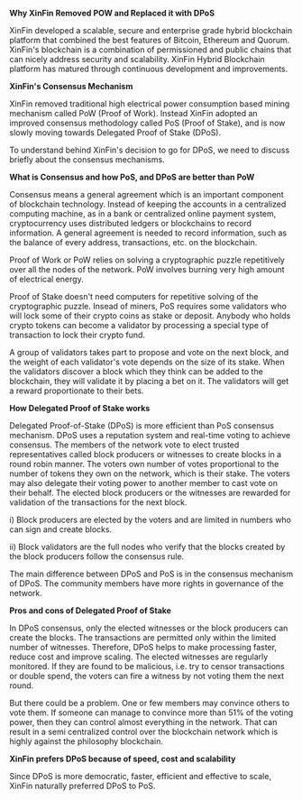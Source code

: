 ﻿**Why XinFin Removed POW and Replaced it with DPoS**

XinFin developed a scalable, secure and enterprise grade hybrid blockchain platform that combined the best features of Bitcoin, Ethereum and Quorum. XinFin's blockchain is a combination of permissioned and public chains that can nicely address security and scalability. XinFin Hybrid Blockchain platform has matured through continuous development and improvements.


**XinFin's Consensus Mechanism**

XinFin removed traditional high electrical power consumption based mining mechanism called PoW (Proof of Work). Instead XinFin adopted an improved consensus methodology called PoS (Proof of Stake), and is now slowly moving towards Delegated Proof of Stake (DPoS).

To understand behind XinFin's decision to go for DPoS, we need to discuss briefly about the consensus mechanisms.

**What is Consensus and how PoS, and DPoS are better than PoW**

Consensus means a general agreement which is an important component of blockchain technology. Instead of keeping the accounts in a centralized computing machine, as in a bank or centralized online payment system, cryptocurrency uses distributed ledgers or blockchains to record information. A general agreement is needed to record information, such as the balance of every address, transactions, etc. on the blockchain.

Proof of Work or PoW relies on solving a cryptographic puzzle repetitively over all the nodes of the network. PoW involves burning very high amount of electrical energy.

Proof of Stake doesn't need computers for repetitive solving of the cryptographic puzzle. Insead of miners, PoS requires some validators who will lock some of their crypto coins as stake or deposit. Anybody who holds crypto tokens can become a validator by processing a special type of transaction to lock their crypto fund.

A group of validators takes part to propose and vote on the next block, and the weight of each validator's vote depends on the size of its stake. When the validators discover a block which they think can be added to the blockchain, they will validate it by placing a bet on it. The validators will get a reward proportionate to their bets.

**How Delegated Proof of Stake works**

Delegated Proof-of-Stake (DPoS) is more efficient than PoS consensus mechanism. DPoS uses a reputation system and real-time voting to achieve consensus. The members of the network vote to elect trusted representatives called block producers or witnesses to create blocks in a round robin manner. The voters own number of votes proportional to the number of tokens they own on the network, which is their stake. The voters may also delegate their voting power to another member to cast vote on their behalf. The elected block producers or the witnesses are rewarded for validation of the transactions for the next block.

i) Block producers are elected by the voters and are limited in numbers who can sign and create blocks.

ii) Block validators are the full nodes who verify that the blocks created by the block producers follow the consensus rule.

The main difference between DPoS and PoS is in the consensus mechanism of DPoS. The community members have more rights in governance of the network.

**Pros and cons of Delegated Proof of Stake**

In DPoS consensus, only the elected witnesses or the block producers can create the blocks. The transactions are permitted only within the limited number of witnesses. Therefore, DPoS helps to make processing faster, reduce cost and improve scaling. The elected witnesses are regularly monitored. If they are found to be malicious, i.e. try to censor transactions or double spend, the voters can fire a witness by not voting them the next round.

But there could be a problem. One or few members may convince others to vote them. If someone can manage to convince more than 51% of the voting power, then they can control almost everything in the network. That can result in a semi centralized control over the blockchain network which is highly against the philosophy blockchain.

**XinFin prefers DPoS because of speed, cost and scalability**

Since DPoS is more democratic, faster, efficient and effective to scale, XinFin naturally preferred DPoS to PoS.

